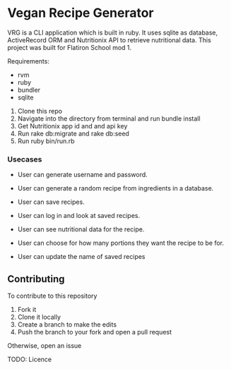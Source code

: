 # Vegan Recipe Generator

VRG is a CLI application which is built in ruby. It uses sqlite as database, ActiveRecord ORM and Nutritionix API to retrieve nutritional data. This project was built for Flatiron School mod 1.


Requirements:
* rvm
* ruby
* bundler
* sqlite



1. Clone this repo
2. Navigate into the directory from terminal and run bundle install
3. Get Nutritionix app id and and api key
4. Run rake db:migrate and rake db:seed
5. Run ruby bin/run.rb


### Usecases

- User can generate username and password.

- User can generate a random recipe from ingredients in a database.

- User can save recipes.

- User can log in and look at saved recipes.

- User can see nutritional data for the recipe.

- User can choose for how many portions they want the recipe to be for.

- User can update the name of saved recipes

## Contributing

To contribute to this repository
1. Fork it
2. Clone it locally
3. Create a branch to make the edits
4. Push the branch to your fork and open a pull request

Otherwise, open an issue

TODO: Licence

